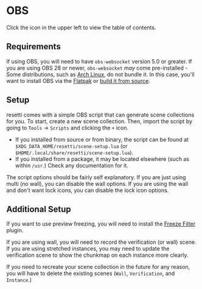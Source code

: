 # OBS

Click the icon in the upper left to view the table of contents.

## Requirements

If using OBS, you will need to have `obs-websocket` version 5.0 or greater.
If you are using OBS 28 or newer, `obs-websocket` *may* come pre-installed -
Some distributions, such as [Arch Linux](https://bugs.archlinux.org/task/76710),
do not bundle it. In this case, you'll want to install OBS via the
[Flatpak](https://flathub.org/apps/com.obsproject.Studio) or
[build it from source](https://obsproject.com/wiki/Build-Instructions-For-Linux).

## Setup

resetti comes with a simple OBS script that can generate scene collections for
you. To start, create a new scene collection. Then, import the script by going to
`Tools` -> `Scripts` and clicking the `+` icon.

- If you installed from source or from binary, the script can be found at
  `$XDG_DATA_HOME/resetti/scene-setup.lua` (or `$HOME/.local/share/resetti/scene-setup.lua`).
- If you installed from a package, it may be located elsewhere (such as within
  `/usr`.) Check any documentation for it.

The script options should be fairly self explanatory. If you are just using multi
(no wall), you can disable the wall options. If you are using the wall and don't
want lock icons, you can disable the lock icon options.

## Additional Setup

If you want to use preview freezing, you will need to install the
[Freeze Filter](https://obsproject.com/forum/resources/freeze-filter.950/) plugin.

If you are using wall, you will need to record the verification (or wall) scene.
If you are using stretched instances, you may need to update the verification
scene to show the chunkmap on each instance more clearly.

If you need to recreate your scene collection in the future for any reason,
you will have to delete the existing scenes (`Wall`, `Verification`, and
`Instance`.)
